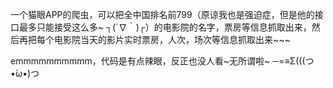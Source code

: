 一个猫眼APP的爬虫，可以把全中国排名前799（原谅我也是强迫症，但是他的接口最多只能接受这么多~ ┐(´∇｀)┌）的电影院的名字，票房等信息抓取出来，然后再把每个电影院当天的影片实时票房，人次，场次等信息抓取出来~~~

emmmmmmmmmm，代码是有点辣眼，反正也没人看~无所谓啦~           ─=≡Σ(((つ•̀ω•́)つ
